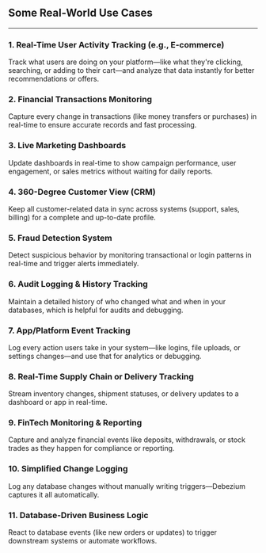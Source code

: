 ## Some Real-World Use Cases
---

### 1. Real-Time User Activity Tracking (e.g., E-commerce)
Track what users are doing on your platform—like what they're clicking, searching, or adding to their cart—and analyze that data instantly for better recommendations or offers.

### 2. Financial Transactions Monitoring
Capture every change in transactions (like money transfers or purchases) in real-time to ensure accurate records and fast processing.

### 3. Live Marketing Dashboards
Update dashboards in real-time to show campaign performance, user engagement, or sales metrics without waiting for daily reports.

### 4. 360-Degree Customer View (CRM)
Keep all customer-related data in sync across systems (support, sales, billing) for a complete and up-to-date profile.

### 5. Fraud Detection System
Detect suspicious behavior by monitoring transactional or login patterns in real-time and trigger alerts immediately.

### 6. Audit Logging & History Tracking
Maintain a detailed history of who changed what and when in your databases, which is helpful for audits and debugging.

### 7. App/Platform Event Tracking
Log every action users take in your system—like logins, file uploads, or settings changes—and use that for analytics or debugging.

### 8. Real-Time Supply Chain or Delivery Tracking
Stream inventory changes, shipment statuses, or delivery updates to a dashboard or app in real-time.

### 9. FinTech Monitoring & Reporting
Capture and analyze financial events like deposits, withdrawals, or stock trades as they happen for compliance or reporting.

### 10. Simplified Change Logging
Log any database changes without manually writing triggers—Debezium captures it all automatically.

### 11. Database-Driven Business Logic
React to database events (like new orders or updates) to trigger downstream systems or automate workflows.



